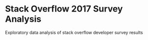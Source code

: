 # Stack Overflow 2017 Survey Analysis
 Exploratory data analysis of stack overflow developer survey results
